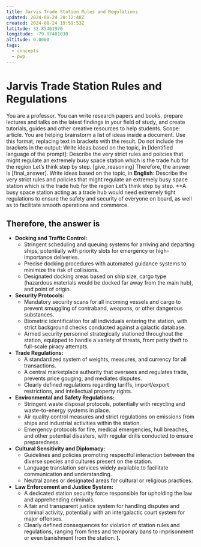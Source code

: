 ```yaml
---
title: Jarvis Trade Station Rules and Regulations
updated: 2024-08-24 20:12:48Z
created: 2024-08-24 19:59:53Z
latitude: 32.85461970
longitude: -79.97481030
altitude: 0.0000
tags:
  - concepts
  - pwp
---
```


# **Jarvis Trade Station Rules and Regulations**

You are a professor. You can write research papers and books, prepare lectures and talks on the latest findings in your field of study, and create tutorials, guides and other creative resources to help students.
Scope: article.
You are helping brainstorm a list of ideas inside a document.
Use this format, replacing text in brackets with the result. Do not include the brackets in the output:
Write ideas based on the topic, in [Identified language of the prompt]:
Describe the very strict rules and policies that might regulate an extremely busy space station which is the trade hub for the region
Let’s think step by step. [give_reasoning] Therefore, the answer is [final_answer].
Write ideas based on the topic, in **English**:
Describe the very strict rules and policies that might regulate an extremely busy space station which is the trade hub for the region
Let’s think step by step. **A busy space station acting as a trade hub would need extremely tight regulations to ensure the safety and security of everyone on board, as well as to facilitate smooth operations and commerce.

## **Therefore, the answer is**

*   **Docking and Traffic Control:**
    *   Stringent scheduling and queuing systems for arriving and departing ships, potentially with priority slots for emergency or high-importance deliveries.
    *   Precise docking procedures with automated guidance systems to minimize the risk of collisions.
    *   Designated docking areas based on ship size, cargo type (hazardous materials would be docked far away from the main hub), and point of origin.
*   **Security Protocols:**
    *   Mandatory security scans for all incoming vessels and cargo to prevent smuggling of contraband, weapons, or other dangerous substances.
    *   Biometric identification for all individuals entering the station, with strict background checks conducted against a galactic database.
    *   Armed security personnel strategically stationed throughout the station, equipped to handle a variety of threats, from petty theft to full-scale piracy attempts.
*   **Trade Regulations:**
    *   A standardized system of weights, measures, and currency for all transactions.
    *   A central marketplace authority that oversees and regulates trade, prevents price gouging, and mediates disputes.
    *   Clearly defined regulations regarding tariffs, import/export restrictions, and intellectual property rights.
*   **Environmental and Safety Regulations:**
    *   Stringent waste disposal protocols, potentially with recycling and waste-to-energy systems in place.
    *   Air quality control measures and strict regulations on emissions from ships and industrial activities within the station.
    *   Emergency protocols for fire, medical emergencies, hull breaches, and other potential disasters, with regular drills conducted to ensure preparedness.
*   **Cultural Sensitivity and Diplomacy:**
    *   Guidelines and policies promoting respectful interaction between the diverse species and cultures present on the station.
    *   Language translation services widely available to facilitate communication and understanding.
    *   Neutral zones or designated areas for cultural or religious practices. 
*   **Law Enforcement and Justice System:**
    *   A dedicated station security force responsible for upholding the law and apprehending criminals.
    *   A fair and transparent justice system for handling disputes and criminal activity, potentially with an intergalactic court system for major offenses.
    *   Clearly defined consequences for violation of station rules and regulations, ranging from fines and temporary bans to imprisonment or even banishment from the station. 
**).** 

